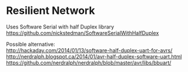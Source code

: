 Resilient Network
=================

Uses Software Serial with half Duplex library  
https://github.com/nickstedman/SoftwareSerialWithHalfDuplex

Possible alternative:  
http://hackaday.com/2014/01/13/software-half-duplex-uart-for-avrs/  
http://nerdralph.blogspot.ca/2014/01/avr-half-duplex-software-uart.html  
https://github.com/nerdralph/nerdralph/blob/master/avr/libs/bbuart/  
